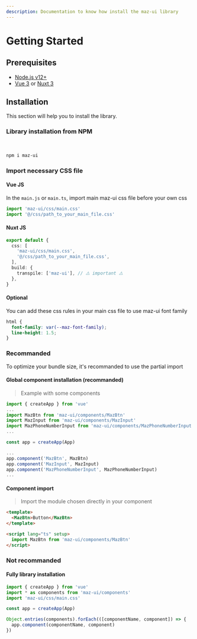 ```yaml
---
description: Documentation to know how install the maz-ui library
---
```


# Getting Started

## Prerequisites

- [Node.js v12+](https://nodejs.org/)
- [Vue 3](https://v3.vuejs.org/) or [Nuxt 3](https://v3.nuxtjs.org/)

## Installation

This section will help you to install the library.

### Library installation from NPM

<br />

<NpmBadge package="maz-ui" dist-tag="latest" />

```bash
npm i maz-ui
```

### Import necessary CSS file

#### Vue JS <NpmBadge package="vue" />

In the `main.js` or `main.ts`, import main maz-ui css file before your own css

```ts
import 'maz-ui/css/main.css'
import '@/css/path_to_your_main_file.css'
```

#### Nuxt JS <NpmBadge package="nuxt" />

```ts
export default {
  css: [
    'maz-ui/css/main.css',
    '@/css/path_to_your_main_file.css',
  ],
  build: {
    transpile: ['maz-ui'], // ⚠️ important ⚠️
  },
}
```

#### Optional

You can add these css rules in your main css file to use maz-ui font family

```css
html {
  font-family: var(--maz-font-family);
  line-height: 1.5;
}
```

### Recommanded

To optimize your bundle size, it's recommanded to use the partial import

#### Global component installation (recommanded)

> Example with some components

```typescript
import { createApp } from 'vue'
...
import MazBtn from 'maz-ui/components/MazBtn'
import MazInput from 'maz-ui/components/MazInput'
import MazPhoneNumberInput from 'maz-ui/components/MazPhoneNumberInput'
...

const app = createApp(App)

...
app.component('MazBtn', MazBtn)
app.component('MazInput', MazInput)
app.component('MazPhoneNumberInput', MazPhoneNumberInput)
...
```

#### Component import

> Import the module chosen directly in your component

```html
<template>
  <MazBtn>Button</MazBtn>
</template>

<script lang="ts" setup>
  import MazBtn from 'maz-ui/components/MazBtn'
</script>
```

### Not recommanded

#### Fully library installation

```typescript
import { createApp } from 'vue'
import * as components from 'maz-ui/components'
import 'maz-ui/css/main.css'

const app = createApp(App)

Object.entries(components).forEach(([componentName, component]) => {
  app.component(componentName, component)
})
```
